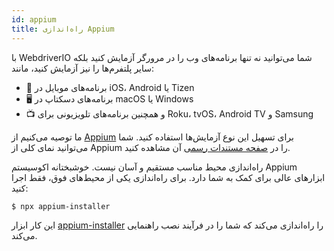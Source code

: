 ```yaml
---
id: appium
title: راه‌اندازی Appium
---
```


با WebdriverIO شما می‌توانید نه تنها برنامه‌های وب را در مرورگر آزمایش کنید بلکه سایر پلتفرم‌ها را نیز آزمایش کنید، مانند:

- 📱 برنامه‌های موبایل در iOS، Android یا Tizen
- 🖥️ برنامه‌های دسکتاپ در macOS یا Windows
- 📺 و همچنین برنامه‌های تلویزیونی برای Roku، tvOS، Android TV و Samsung

ما توصیه می‌کنیم از [Appium](https://appium.io/) برای تسهیل این نوع آزمایش‌ها استفاده کنید. شما می‌توانید نمای کلی از Appium را در [صفحه مستندات رسمی](https://appium.io/docs/en/2.0/intro/) آن مشاهده کنید.

راه‌اندازی محیط مناسب مستقیم و آسان نیست. خوشبختانه اکوسیستم Appium ابزارهای عالی برای کمک به شما دارد. برای راه‌اندازی یکی از محیط‌های فوق، فقط اجرا کنید:

```sh
$ npx appium-installer
```

این کار ابزار [appium-installer](https://github.com/AppiumTestDistribution/appium-installer) را راه‌اندازی می‌کند که شما را در فرآیند نصب راهنمایی می‌کند.